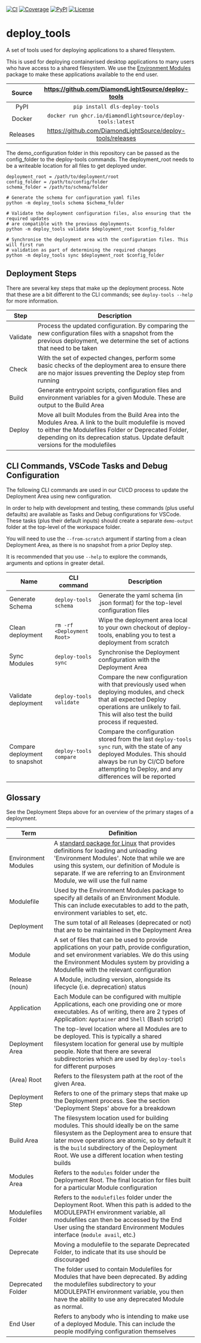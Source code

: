 [![CI](https://github.com/DiamondLightSource/deploy-tools/actions/workflows/ci.yml/badge.svg)](https://github.com/DiamondLightSource/deploy-tools/actions/workflows/ci.yml)
[![Coverage](https://codecov.io/gh/DiamondLightSource/deploy-tools/branch/main/graph/badge.svg)](https://codecov.io/gh/DiamondLightSource/deploy-tools)
[![PyPI](https://img.shields.io/pypi/v/dls-deploy-tools.svg)](https://pypi.org/project/dls-deploy-tools)
[![License](https://img.shields.io/badge/License-Apache%202.0-blue.svg)](https://www.apache.org/licenses/LICENSE-2.0)

# deploy_tools

A set of tools used for deploying applications to a shared filesystem.

This is used for deploying containerised desktop applications to many users who have
access to a shared filesystem. We use the
[Environment Modules](https://modules.readthedocs.io/en/latest/) package to make these
applications available to the end user.

Source          | <https://github.com/DiamondLightSource/deploy-tools>
:---:           | :---:
PyPI            | `pip install dls-deploy-tools`
Docker          | `docker run ghcr.io/diamondlightsource/deploy-tools:latest`
Releases        | <https://github.com/DiamondLightSource/deploy-tools/releases>

The demo_configuration folder in this repository can be passed as the config_folder to
the deploy-tools commands. The deployment_root needs to be a writeable location for all
files to get deployed under.

```
deployment_root = /path/to/deployment/root
config_folder = /path/to/config/folder
schema_folder = /path/to/schema/folder

# Generate the schema for configuration yaml files
python -m deploy_tools schema $schema_folder

# Validate the deployment configuration files, also ensuring that the required updates
# are compatible with the previous deployments.
python -m deploy_tools validate $deployment_root $config_folder

# Synchronise the deployment area with the configuration files. This will first run
# validation as part of determining the required changes
python -m deploy_tools sync $deployment_root $config_folder

```

## Deployment Steps

There are several key steps that make up the deployment process. Note that these are a
bit different to the CLI commands; see `deploy-tools --help` for more information.

|**Step**|**Description**                                                                                                                                                                                                                                  |
|--------|-------------------------------------------------------------------------------------------------------------------------------------------------------------------------------------------------------------------------------------------------|
|Validate|Process the updated configuration. By comparing the new configuration files with a snapshot from the previous deployment, we determine the set of actions that need to be taken                                                                  |
|Check   |With the set of expected changes, perform some basic checks of the deployment area to ensure there are no major issues preventing the Deploy step from running                                                                                   |
|Build   |Generate entrypoint scripts, configuration files and environment variables for a given Module. These are output to the Build Area                                                                                                                |
|Deploy  |Move all built Modules from the Build Area into the Modules Area. A link to the built modulefile is moved to either the Modulefiles Folder or Deprecated Folder, depending on its deprecation status. Update default versions for the modulefiles|


## CLI Commands, VSCode Tasks and Debug Configuration

The following CLI commands are used in our CI/CD process to update the Deployment Area
using new configuration.

In order to help with development and testing, these commands (plus useful defaults) are
available as Tasks and Debug configurations for VSCode. These tasks (plus their default
inputs) should create a separate `demo-output` folder at the top-level of the workspace
folder.

You will need to use the `--from-scratch` argument if starting from a clean Deployment
Area, as there is no snapshot from a prior Deploy step.

It is recommended that you use `--help` to explore the commands, arguments and options
in greater detail.

|**Name**                      |**CLI command**           |**Description**                                                                                                                                                                                                     |
|------------------------------|--------------------------|--------------------------------------------------------------------------------------------------------------------------------------------------------------------------------------------------------------------|
|Generate Schema               |`deploy-tools schema`     |Generate the yaml schema (in .json format) for the top-level configuration files                                                                                                                                    |
|Clean deployment              |`rm -rf <Deployment Root>`|Wipe the deployment area local to your own checkout of deploy-tools, enabling you to test a deployment from scratch                                                                                                 |
|Sync Modules                  |`deploy-tools sync`       |Synchronise the Deployment configuration with the Deployment Area                                                                                                                                                   |
|Validate deployment           |`deploy-tools validate`   |Compare the new configuration with that previously used when deploying modules, and check that all expected Deploy operations are unlikely to fail. This will also test the build process if requested.             |
|Compare deployment to snapshot|`deploy-tools compare`    |Compare the configuration stored from the last `deploy-tools sync` run, with the state of any deployed Modules. This should always be run by CI/CD before attempting to Deploy, and any differences will be reported|

## Glossary

See the Deployment Steps above for an overview of the primary stages of a deployment.

|**Term**           |**Definition**                                                                                                                                                                                                                                                                                              |
|-------------------|------------------------------------------------------------------------------------------------------------------------------------------------------------------------------------------------------------------------------------------------------------------------------------------------------------|
|Environment Modules|A [standard package for Linux](https://modules.readthedocs.io/en/latest/) that provides definitions for loading and unloading 'Environment Modules'. Note that while we are using this system, our definition of Module is separate. If we are referring to an Environment Module, we will use the full name|
|Modulefile         |Used by the Environment Modules package to specify all details of an Environment Module. This can include executables to add to the path, environment variables to set, etc.                                                                                                                                |
|Deployment         |The sum total of all Releases (deprecated or not) that are to be maintained in the Deployment Area                                                                                                                                                                                                          |
|Module             |A set of files that can be used to provide applications on your path, provide configuration, and set environment variables. We do this using the Environment Modules system by providing a Modulefile with the relevant configuration                                                                       |
|Release (noun)     |A Module, including version, alongside its lifecycle (i.e. deprecation) status                                                                                                                                                                                                                              |
|Application        |Each Module can be configured with multiple Applications, each one providing one or more executables. As of writing, there are 2 types of Application: `Apptainer` and `Shell` (Bash script)                                                                                                                |
|Deployment Area    |The top-level location where all Modules are to be deployed. This is typically a shared filesystem location for general use by multiple people. Note that there are several subdirectories which are used by `deploy-tools` for different purposes                                                          |
|(Area) Root        |Refers to the filesystem path at the root of the given Area.                                                                                                                                                                                                                                                |
|Deployment Step    |Refers to one of the primary steps that make up the Deployment process. See the section 'Deployment Steps' above for a breakdown                                                                                                                                                                            |
|Build Area         |The filesystem location used for building modules. This should ideally be on the same filesystem as the Deployment area to ensure that later move operations are atomic, so by default it is the `build` subdirectory of the Deployment Root. We use a different location when testing builds               |
|Modules Area       |Refers to the `modules` folder under the Deployment Root. The final location for files built for a particular Module configuration                                                                                                                                                                          |
|Modulefiles Folder |Refers to the `modulefiles` folder under the Deployment Root. When this path is added to the MODULEPATH environment variable, all modulefiles can then be accessed by the End User using the standard Environment Modules interface (`module avail`, etc.)                                                  |
|Deprecate          |Moving a modulefile to the separate Deprecated Folder, to indicate that its use should be discouraged                                                                                                                                                                                                       |
|Deprecated Folder  |The folder used to contain Modulefiles for Modules that have been deprecated. By adding the modulefiles subdirectory to your MODULEPATH environment variable, you then have the ability to use any deprecated Module as normal.                                                                             |
|End User           |Refers to anybody who is intending to make use of a deployed Module. This can include the people modifying configuration themselves                                                                                                                                                                         |
